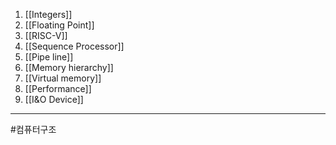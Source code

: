 1. [[Integers]]
2. [[Floating Point]]
3. [[RISC-V]]
4. [[Sequence Processor]]
5. [[Pipe line]]
6. [[Memory hierarchy]]
7. [[Virtual memory]]
8. [[Performance]]
9. [[I&O Device]]
---
#컴퓨터구조